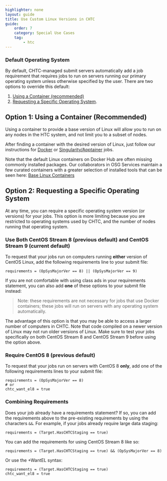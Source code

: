 ```yaml
---
highlighter: none
layout: guide
title: Use Custom Linux Versions in CHTC
guide: 
    order: 7
    category: Special Use Cases
    tag:
        - htc
--- 
```


### Default Operating System

By default, CHTC-managed submit servers automatically add a job 
requirement that requires jobs to run on servers running our primary operating system unless otherwise specified by the user. There are two options to override this
default: 

1. [Using a Container (recommended)](#option-1-using-a-container-recommended)
1. [Requesting a Specific
Operating System](#option-2-requesting-a-specific-operating-system).

## Option 1: Using a Container (Recommended)

Using a container to provide a base version of Linux will allow you to 
run on any nodes in the HTC system, and not limit you to a subset of nodes. 

After finding a container with the desired version of Linux, just follow our instructions 
for [Docker](docker-jobs.html) or [Singularity/Apptainer](singularity-htc.html) jobs. 

Note that the default Linux containers on Docker Hub are often missing commonly installed 
packages. Our collaborators in OSG Services maintain a few curated containers with a 
greater selection of installed tools that 
can be seen here: [Base Linux Containers](https://portal.osg-htc.org/documentation/htc_workloads/using_software/available-containers-list/#base)

## Option 2: Requesting a Specific Operating System

At any time, you can require a specific operating system 
version (or versions) for your jobs. This option is more limiting because 
you are restricted to operating systems used by CHTC, and the number of nodes 
running that operating system. 

### Use Both CentOS Stream 8 (previous default) and CentOS Stream 9 (current default)

To request that your jobs run on computers running **either** version of 
CentOS Linux, add the following requirements line to your submit file:

``` {.sub}
requirements = (OpSysMajorVer == 8) || (OpSysMajorVer == 9)
```
If you are not comfortable with using class ads in your requirements statement, you can also add **one** of these options to your submit file instead: 

> Note: these requirements are not necessary for jobs that use Docker containers; 
> these jobs will run on servers with any operating system automatically. 

The advantage of this option is that you may be able to access a
larger number of computers in CHTC. Note that code compiled on a
newer version of Linux may not run older versions of Linux. Make
sure to test your jobs specifically on both CentOS Stream 8 and CentOS Stream 9
before using the option above.

### Require CentOS 8 (previous default)

To request that your jobs run on servers with CentOS 8 **only**, add one of the
following requirements lines to your submit file:

``` {.sub}
requirements = (OpSysMajorVer == 8)
# or 
chtc_want_el8 = true
```

### Combining Requirements

Does your job already have a requirements statement? If so, you can
add the requirements above to the pre-existing requirements by using
the characters `&&`. For example, if your jobs already require large
data staging:

``` {.submit}
requirements = (Target.HasCHTCStaging == true) 
```

You can add the requirements for using CentOS Stream 8 like so:

``` {.submit}
requirements = (Target.HasCHTCStaging == true) && (OpSysMajorVer == 8)
```
Or use the +WantEL syntax: 

``` {.submit}
requirements = (Target.HasCHTCStaging == true)
chtc_want_el8 = true
```



